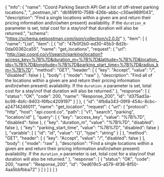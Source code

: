 {
  "info": {
    "name": "Coord Parking Search API Get a list of off-street parking locations.",
    "_postman_id": "db189910-7588-426b-abbc-c30ae989f043",
    "description": "Find a single locations within a given are and return their pricing information and\n(when present) availability. If the `duration_m` parameter is set, total cost for a stay\nof that duration will also be returned.",
    "schema": "https://schema.getpostman.com/json/collection/v2.0.0/"
  },
  "item": [
    {
      "name": "List",
      "item": [
        {
          "id": "47b0f2b0-ed30-45b3-8d2b-0da00362ca55",
          "name": "get_locations",
          "request": {
            "url": "http://api.coord.co/v1/search/parking/location?access_key=%7B%7D&duration_m=%7B%7D&latitude=%7B%7D&location_ids=%7B%7D&longitude=%7B%7D&parking_start_time=%7B%7D&radius_km=%7B%7D",
            "method": "GET",
            "header": [
              {
                "key": "Accept",
                "value": "*/*",
                "disabled": false
              }
            ],
            "body": {
              "mode": "raw"
            },
            "description": "Find all of the locations within a given are and return their pricing information and\n(when present) availability. If the `duration_m` parameter is set, total cost for a stay\nof that duration will also be returned."
          },
          "response": [
            {
              "status": "OK",
              "code": 200,
              "name": "Response_200",
              "id": "d375ad3a-bc98-4bfc-9403-f6fbc4209197"
            }
          ]
        },
        {
          "id": "4fb8a343-09f8-454c-8cbc-a24714246011",
          "name": "get_location",
          "request": {
            "url": {
              "protocol": "http",
              "host": "api.coord.co",
              "path": [
                "v1",
                "search",
                "parking",
                "location/:id"
              ],
              "query": [
                {
                  "key": "access_key",
                  "value": "%7B%7D",
                  "disabled": false
                },
                {
                  "key": "duration_m",
                  "value": "%7B%7D",
                  "disabled": false
                },
                {
                  "key": "parking_start_time",
                  "value": "%7B%7D",
                  "disabled": false
                }
              ],
              "variable": [
                {
                  "id": "id",
                  "value": "{}",
                  "type": "string"
                }
              ]
            },
            "method": "GET",
            "header": [
              {
                "key": "Accept",
                "value": "*/*",
                "disabled": false
              }
            ],
            "body": {
              "mode": "raw"
            },
            "description": "Find a single locations within a given are and return their pricing information and\n(when present) availability. If the `duration_m` parameter is set, total cost for a stay\nof that duration will also be returned."
          },
          "response": [
            {
              "status": "OK",
              "code": 200,
              "name": "Response_200",
              "id": "0ed619c5-a579-4f36-8f50-4aa5bbfbba72"
            }
          ]
        }
      ]
    }
  ]
}